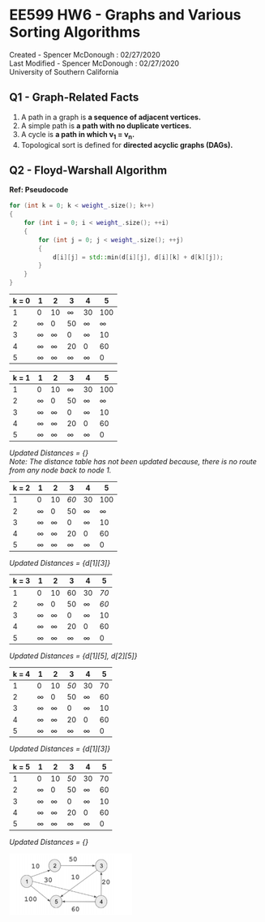# EE599 HW6 - Graphs and Various Sorting Algorithms

Created - Spencer McDonough : 02/27/2020<br>
Last Modified - Spencer McDonough : 02/27/2020<br>
University of Southern California

## Q1 - Graph-Related Facts
1. A path in a graph is **a sequence of adjacent vertices.**
2. A simple path is **a path with no duplicate vertices.**
3. A cycle is **a path in which v<sub>1</sub> = v<sub>n</sub>.**
4. Topological sort is defined for **directed acyclic graphs (DAGs).**

## Q2 - Floyd-Warshall Algorithm
**Ref: Pseudocode**

```c++
for (int k = 0; k < weight_.size(); k++) 
{
    for (int i = 0; i < weight_.size(); ++i) 
    {
        for (int j = 0; j < weight_.size(); ++j) 
        {
            d[i][j] = std::min(d[i][j], d[i][k] + d[k][j]);
        }
    }
}
```

| k = 0 	| 1      	| 2      	| 3      	| 4      	| 5      	|
|-------	|--------	|--------	|--------	|--------	|--------	|
| 1     	| 0      	| 10     	| &infin; 	| 30     	| 100    	|
| 2     	| &infin; 	| 0      	| 50     	| &infin; 	| &infin; 	|
| 3     	| &infin; 	| &infin; 	| 0      	| &infin; 	| 10     	|
| 4     	| &infin; 	| &infin; 	| 20     	| 0      	| 60     	|
| 5     	| &infin; 	| &infin; 	| &infin; 	| &infin; 	| 0      	|

| k = 1 	| 1      	| 2      	| 3      	| 4      	| 5      	|
|-------	|--------	|--------	|--------	|--------	|--------	|
| 1     	| 0      	| 10     	| &infin; 	| 30     	| 100    	|
| 2     	| &infin; 	| 0      	| 50     	| &infin; 	| &infin; 	|
| 3     	| &infin; 	| &infin; 	| 0      	| &infin; 	| 10     	|
| 4     	| &infin; 	| &infin; 	| 20     	| 0      	| 60     	|
| 5     	| &infin; 	| &infin; 	| &infin; 	| &infin; 	| 0      	|

*Updated Distances = {}*<br>
*Note: The distance table has not been updated because, there is no route from any node back to node 1.*

| k = 2 	| 1      	| 2      	| 3      	| 4      	| 5      	|
|-------	|--------	|--------	|--------	|--------	|--------	|
| 1     	| 0      	| 10     	| *60* 	    | 30     	| 100    	|
| 2     	| &infin; 	| 0      	| 50     	| &infin; 	| &infin; 	|
| 3     	| &infin; 	| &infin; 	| 0      	| &infin; 	| 10     	|
| 4     	| &infin; 	| &infin; 	| 20     	| 0      	| 60     	|
| 5     	| &infin; 	| &infin; 	| &infin; 	| &infin; 	| 0      	|

*Updated Distances = {d[1][3]}*<br>

| k = 3 	| 1      	| 2      	| 3      	| 4      	| 5      	|
|-------	|--------	|--------	|--------	|--------	|--------	|
| 1     	| 0      	| 10     	| 60 	    | 30     	| *70*    	|
| 2     	| &infin; 	| 0      	| 50     	| &infin; 	| *60* 	    |
| 3     	| &infin; 	| &infin; 	| 0      	| &infin; 	| 10     	|
| 4     	| &infin; 	| &infin; 	| 20     	| 0      	| 60     	|
| 5     	| &infin; 	| &infin; 	| &infin; 	| &infin; 	| 0      	|

*Updated Distances = {d[1][5], d[2][5]}*<br>

| k = 4 	| 1      	| 2      	| 3      	| 4      	| 5      	|
|-------	|--------	|--------	|--------	|--------	|--------	|
| 1     	| 0      	| 10     	| *50* 	    | 30     	| 70    	|
| 2     	| &infin; 	| 0      	| 50     	| &infin; 	| 60 	    |
| 3     	| &infin; 	| &infin; 	| 0      	| &infin; 	| 10     	|
| 4     	| &infin; 	| &infin; 	| 20     	| 0      	| 60     	|
| 5     	| &infin; 	| &infin; 	| &infin; 	| &infin; 	| 0      	|

*Updated Distances = {d[1][3]}*<br>

| k = 5 	| 1      	| 2      	| 3      	| 4      	| 5      	|
|-------	|--------	|--------	|--------	|--------	|--------	|
| 1     	| 0      	| 10     	| *50* 	    | 30     	| 70    	|
| 2     	| &infin; 	| 0      	| 50     	| &infin; 	| 60 	    |
| 3     	| &infin; 	| &infin; 	| 0      	| &infin; 	| 10     	|
| 4     	| &infin; 	| &infin; 	| 20     	| 0      	| 60     	|
| 5     	| &infin; 	| &infin; 	| &infin; 	| &infin; 	| 0      	|

*Updated Distances = {}*<br>

![Graph to run Floyd-Warshall Algorithm On](graph-floyd-warshall.png)